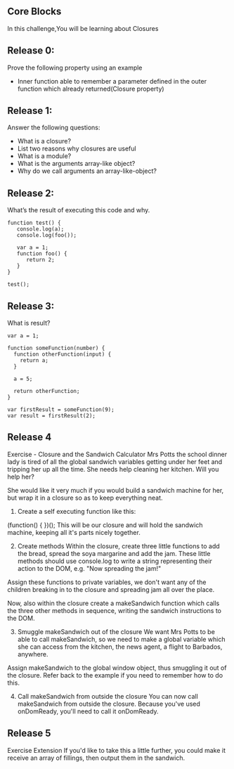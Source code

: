 ## Core Blocks

In this challenge,You will be learning about Closures

## Release 0:

Prove the following property using an example
- Inner function able to remember a parameter defined in the outer function which already returned(Closure property)

## Release 1:

Answer the following questions:

- What is a closure?
- List two reasons why closures are useful
- What is a module?
- What is the arguments array-like object?
- Why do we call arguments an array-like-object?

## Release 2:

What’s the result of executing this code and why.
  ```
  function test() {
     console.log(a);
     console.log(foo());
     
     var a = 1;
     function foo() {
        return 2;
     }
  }
  
  test();
  ```
## Release 3:

What is result?
  ```
  var a = 1; 
  
  function someFunction(number) {
    function otherFunction(input) {
      return a;
    }
    
    a = 5;
    
    return otherFunction;
  }
  
  var firstResult = someFunction(9);
  var result = firstResult(2);
  ```
  
  ## Release 4
  
  Exercise - Closure and the Sandwich Calculator
Mrs Potts the school dinner lady is tired of all the global sandwich variables getting under her feet and tripping her up all the time. She needs help cleaning her kitchen. Will you help her?

She would like it very much if you would build a sandwich machine for her, but wrap it in a closure so as to keep everything neat.

1. Create a self executing function
like this:

(function() {
})();
This will be our closure and will hold the sandwich machine, keeping all it's parts nicely together.

2. Create methods
Within the closure, create three little functions to add the bread, spread the soya margarine and add the jam. These little methods should use console.log to write a string representing their action to the DOM, e.g. "Now spreading the jam!"

Assign these functions to private variables, we don't want any of the children breaking in to the closure and spreading jam all over the place.

Now, also within the closure create a makeSandwich function which calls the three other methods in sequence, writing the sandwich instructions to the DOM.

3. Smuggle makeSandwich out of the closure
We want Mrs Potts to be able to call makeSandwich, so we need to make a global variable which she can access from the kitchen, the news agent, a flight to Barbados, anywhere.

Assign makeSandwich to the global window object, thus smuggling it out of the closure. Refer back to the example if you need to remember how to do this.

4. Call makeSandwich from outside the closure
You can now call makeSandwich from outside the closure. Because you've used onDomReady, you'll need to call it onDomReady.

## Release 5
Exercise Extension
If you'd like to take this a little further, you could make it receive an array of fillings, then output them in the sandwich.

